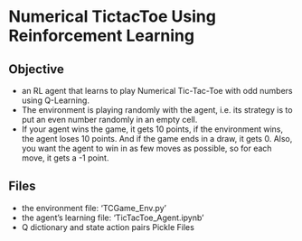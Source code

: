 # Numerical TictacToe Using Reinforcement Learning

## Objective
- an RL agent that learns to play Numerical Tic-Tac-Toe with odd numbers using Q-Learning.
- The environment is playing randomly with the agent, i.e. its strategy is to put an even number randomly in an empty cell. 
- If your agent wins the game, it gets 10 points, if the environment wins, the agent loses 10 points. And if the game ends in a draw, it gets 0. Also, you want the agent to win in as few moves as possible, so for each move, it gets a -1 point.

## Files
- the environment file: ‘TCGame_Env.py’
- the agent’s learning file: ‘TicTacToe_Agent.ipynb’
- Q dictionary and state action pairs Pickle Files 
